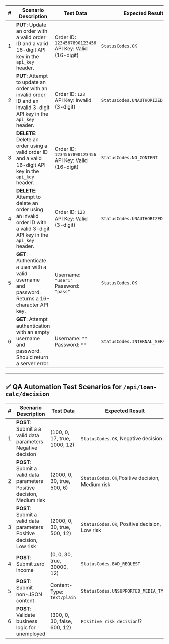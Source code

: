 | #  | Scenario Description | Test Data | Expected Result |
|----|-----------------------|-----------|-----------------|
| 1  | **PUT**: Update an order with a valid order ID and a valid 16-digit API key in the `api_key` header. | Order ID: `1234567890123456`<br>API Key: Valid (16-digit) | `StatusCodes.OK` |
| 2  | **PUT**: Attempt to update an order with an invalid order ID and an invalid 3-digit API key in the `api_key` header. | Order ID: `123`<br>API Key: Invalid (3-digit) | `StatusCodes.UNAUTHORIZED` |
| 3  | **DELETE**: Delete an order using a valid order ID and a valid 16-digit API key in the `api_key` header. | Order ID: `1234567890123456`<br>API Key: Valid (16-digit) | `StatusCodes.NO_CONTENT` |
| 4  | **DELETE**: Attempt to delete an order using an invalid order ID with a valid 3-digit API key in the `api_key` header. | Order ID: `123`<br>API Key: Valid (3-digit) | `StatusCodes.UNAUTHORIZED` |
| 5  | **GET**: Authenticate a user with a valid username and password. Returns a 16-character API key. | Username: `"user1"`<br>Password: `"pass"` | `StatusCodes.OK` |
| 6  | **GET**: Attempt authentication with an empty username and password. Should return a server error. | Username: `""`<br>Password: `""` | `StatusCodes.INTERNAL_SERVER_ERROR` |

----

## ✅ QA Automation Test Scenarios for `/api/loan-calc/decision`

| #  | Scenario Description | Test Data | Expected Result |
|----|-----------------------|-----------|-----------------|
| 1  | **POST**: Submit a a valid data parameters Negative decision | (100, 0, 17, true, 1000, 12) | `StatusCodes.OK`, Negative decision|
| 2  | **POST**: Submit a valid data parameters Positive decision, Medium risk | (2000, 0, 30, true, 500, 6)| `StatusCodes.OK`,Positive decision, Medium risk|
| 3  | **POST**: Submit a valid data parameters Positive decision, Low risk |(2000, 0, 30, true, 500, 12) | `StatusCodes.OK`, Positive decision, Low risk|
| 4  | **POST**: Submit zero income | (0, 0, 30, true, 30000, 12) | `StatusCodes.BAD_REQUEST`|
| 5  | **POST**: Submit non-JSON content | Content-Type: `text/plain` | `StatusCodes.UNSUPPORTED_MEDIA_TYPE` |
| 6  | **POST**: Validate business logic for unemployed | (300, 0, 30, false, 600, 12) | `Positive risk decision`⁉️|